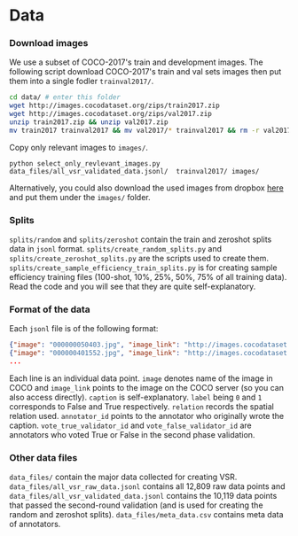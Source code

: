 # Data 

### Download images
We use a subset of COCO-2017's train and development images. The following script download COCO-2017's train and val sets images then put them into a single fodler `trainval2017/`.

```bash
cd data/ # enter this folder 
wget http://images.cocodataset.org/zips/train2017.zip
wget http://images.cocodataset.org/zips/val2017.zip
unzip train2017.zip && unzip val2017.zip
mv train2017 trainval2017 && mv val2017/* trainval2017 && rm -r val2017
```
Copy only relevant images to `images/`.
```
python select_only_revlevant_images.py data_files/all_vsr_validated_data.jsonl/  trainval2017/ images/
```

Alternatively, you could also download the used images from dropbox [here](https://www.dropbox.com/s/0s3bj25s62crjh2/vsr_images.zip?dl=0) and put them under the `images/` folder.

### Splits
`splits/random` and `splits/zeroshot` contain the train and zeroshot splits data in `jsonl` format. `splits/create_random_splits.py` and `splits/create_zeroshot_splits.py` are the scripts used to create them. `splits/create_sample_efficiency_train_splits.py` is for creating sample efficiency training files (100-shot, 10\%, 25\%, 50\%, 75\% of all training data). Read the code and you will see that they are quite self-explanatory.

### Format of the data
Each `jsonl` file is of the following format:
```json
{"image": "000000050403.jpg", "image_link": "http://images.cocodataset.org/train2017/000000050403.jpg", "caption": "The teddy bear is in front of the person.", "label": 1, "relation": "in front of", "annotator_id": 31, "vote_true_validator_id": [2, 6], "vote_false_validator_id": []}
{"image": "000000401552.jpg", "image_link": "http://images.cocodataset.org/train2017/000000401552.jpg", "caption": "The umbrella is far away from the motorcycle.", "label": 0, "relation": "far away from", "annotator_id": 2, "vote_true_validator_id": [], "vote_false_validator_id": [2, 9, 1]}
...
```
Each line is an individual data point.
`image` denotes name of the image in COCO and `image_link` points to the image on the COCO server (so you can also access directly). `caption` is self-explanatory. `label` being `0` and `1` corresponds to False and True respectively. `relation` records the spatial relation used. `annotator_id` points to the annotator who originally wrote the caption. `vote_true_validator_id` and `vote_false_validator_id` are annotators who voted True or False in the second phase validation.

### Other data files
`data_files/` contain the major data collected for creating VSR. `data_files/all_vsr_raw_data.jsonl` contains all 12,809 raw data points and `data_files/all_vsr_validated_data.jsonl` contains the 10,119 data points that passed the second-round validation (and is used for creating the random and zeroshot splits). `data_files/meta_data.csv` contains meta data of annotators.

